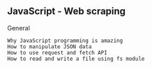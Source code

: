 ## JavaScript - Web scraping

General

    Why JavaScript programming is amazing
    How to manipulate JSON data
    How to use request and fetch API
    How to read and write a file using fs module

